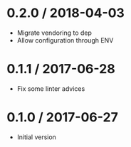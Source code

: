 # 0.2.0 / 2018-04-03

  * Migrate vendoring to dep
  * Allow configuration through ENV

# 0.1.1 / 2017-06-28

  * Fix some linter advices

# 0.1.0 / 2017-06-27

  * Initial version
